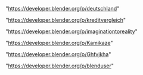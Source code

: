 "https://developer.blender.org/p/deutschland"

"https://developer.blender.org/p/kreditvergleich"

"https://developer.blender.org/p/imaginationtoreality"

"https://developer.blender.org/p/Kamikaze"

"https://developer.blender.org/p/Ghfvjkha"

"https://developer.blender.org/p/blenduser"

 
